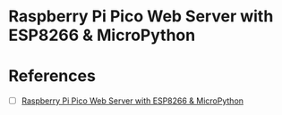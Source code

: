 # Raspberry Pi Pico Web Server with ESP8266 & MicroPython


# References

- [ ] [Raspberry Pi Pico Web Server with ESP8266 & MicroPython](https://how2electronics.com/raspberry-pi-pico-web-server-with-esp8266-micropython0)
